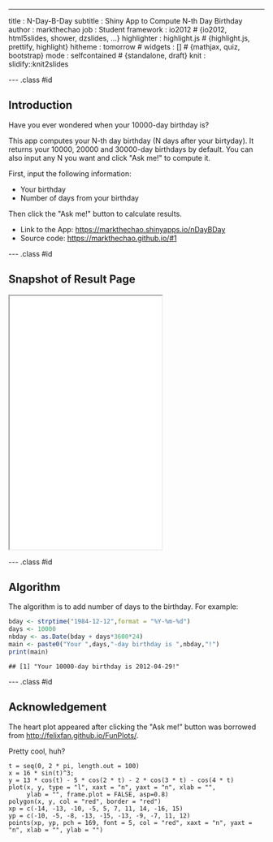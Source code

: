 ---
title       : N-Day-B-Day
subtitle    : Shiny App to Compute N-th Day Birthday
author      : markthechao
job         : Student
framework   : io2012        # {io2012, html5slides, shower, dzslides, ...}
highlighter : highlight.js  # {highlight.js, prettify, highlight}
hitheme     : tomorrow      # 
widgets     : []            # {mathjax, quiz, bootstrap}
mode        : selfcontained # {standalone, draft}
knit        : slidify::knit2slides


--- .class #id 

## Introduction

Have you ever wondered when your 10000-day birthday is? 

This app computes your N-th day birthday (N days after your birtyday). It returns your 10000, 20000 and 30000-day birthdays by default. You can also input any N you want and click "Ask me!" to compute it.

First, input the following information:
- Your birthday
- Number of days from your birthday

Then click the "Ask me!" button to calculate results.

- Link to the App: https://markthechao.shinyapps.io/nDayBDay
- Source code:     https://markthechao.github.io/#1


--- .class #id 

## Snapshot of Result Page

<iframe src = 'assets/img/after.JPG' height='500px'></iframe>

--- .class #id

## Algorithm

The algorithm is to add number of days to the birthday. For example:

```r
bday <- strptime("1984-12-12",format = "%Y-%m-%d")
days <- 10000
nbday <- as.Date(bday + days*3600*24)
main <- paste0("Your ",days,"-day birthday is ",nbday,"!")
print(main)
```

```
## [1] "Your 10000-day birthday is 2012-04-29!"
```

--- .class #id

## Acknowledgement

The heart plot appeared after clicking the "Ask me!" button was borrowed from http://felixfan.github.io/FunPlots/.

Pretty cool, huh?

```
t = seq(0, 2 * pi, length.out = 100)
x = 16 * sin(t)^3; 
y = 13 * cos(t) - 5 * cos(2 * t) - 2 * cos(3 * t) - cos(4 * t)
plot(x, y, type = "l", xaxt = "n", yaxt = "n", xlab = "", 
     ylab = "", frame.plot = FALSE, asp=0.8)
polygon(x, y, col = "red", border = "red")
xp = c(-14, -13, -10, -5, 5, 7, 11, 14, -16, 15)
yp = c(-10, -5, -8, -13, -15, -13, -9, -7, 11, 12)
points(xp, yp, pch = 169, font = 5, col = "red", xaxt = "n", yaxt = "n", xlab = "", ylab = "")
```
